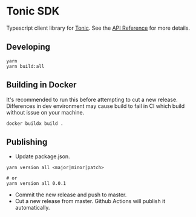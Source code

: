 # Tonic SDK

Typescript client library for [Tonic](https://tonic.foundation). See the [API Reference](https://docs.tonic.foundation/developers/api-reference) for more details.

## Developing

```
yarn
yarn build:all
```

## Building in Docker

It's recommended to run this before attempting to cut a new release. Differences
in dev environment may cause build to fail in CI which build without issue on
your machine.

```
docker buildx build .
```

## Publishing

- Update package.json.

```
yarn version all <major|minor|patch>

# or
yarn version all 0.0.1
```

- Commit the new release and push to master.
- Cut a new release from master. Github Actions will publish it automatically.

